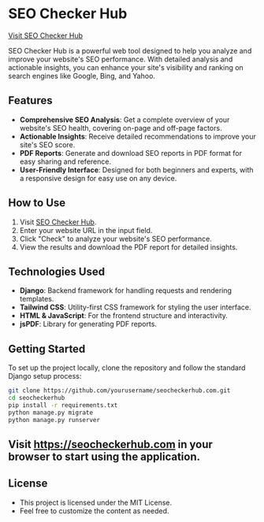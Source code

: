 # SEO Checker Hub

[Visit SEO Checker Hub](https://seocheckerhub.com)

SEO Checker Hub is a powerful web tool designed to help you analyze and improve your website's SEO performance. With detailed analysis and actionable insights, you can enhance your site's visibility and ranking on search engines like Google, Bing, and Yahoo.

## Features

- **Comprehensive SEO Analysis**: Get a complete overview of your website's SEO health, covering on-page and off-page factors.
- **Actionable Insights**: Receive detailed recommendations to improve your site's SEO score.
- **PDF Reports**: Generate and download SEO reports in PDF format for easy sharing and reference.
- **User-Friendly Interface**: Designed for both beginners and experts, with a responsive design for easy use on any device.

## How to Use

1. Visit [SEO Checker Hub](https://seocheckerhub.com).
2. Enter your website URL in the input field.
3. Click "Check" to analyze your website's SEO performance.
4. View the results and download the PDF report for detailed insights.

## Technologies Used

- **Django**: Backend framework for handling requests and rendering templates.
- **Tailwind CSS**: Utility-first CSS framework for styling the user interface.
- **HTML & JavaScript**: For the frontend structure and interactivity.
- **jsPDF**: Library for generating PDF reports.

## Getting Started

To set up the project locally, clone the repository and follow the standard Django setup process:

```bash
git clone https://github.com/yourusername/seocheckerhub.com.git
cd seocheckerhub
pip install -r requirements.txt
python manage.py migrate
python manage.py runserver
```

## Visit https://seocheckerhub.com in your browser to start using the application.

## License
- This project is licensed under the MIT License.
- Feel free to customize the content as needed.